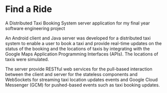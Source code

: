 
# Find a Ride

A Distributed Taxi Booking System server application for my final year software engineering project

An Android client and Java server was developed for a distributed taxi system to enable a user to book a taxi and provide real-time updates on the status of the booking and the locations of taxis by integrating with the Google Maps Application Programming Interfaces (APIs). The locations of taxis were simulated.

The server provide RESTful web services for the pull-based interaction between the client and server for the stateless components and WebSockets for streaming taxi location updates events and Google Cloud Messenger (GCM) for pushed-based events such as taxi booking updates.
